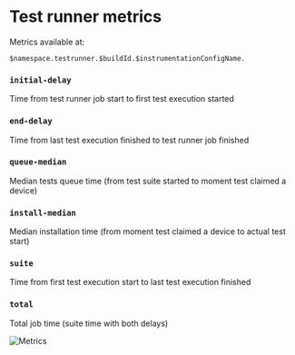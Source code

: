 # Test runner metrics

Metrics available at:

`$namespace.testrunner.$buildId.$instrumentationConfigName.`

### `initial-delay`

Time from test runner job start to first test execution started

### `end-delay`

Time from last test execution finished to test runner job finished

### `queue-median`

Median tests queue time (from test suite started to moment test claimed a device)

### `install-median`

Median installation time (from moment test claimed a device to actual test start)

### `suite`

Time from first test execution start to last test execution finished

### `total`

Total job time (suite time with both delays)

![Metrics](https://user-images.githubusercontent.com/1105133/105228737-fb467f00-5b73-11eb-801a-da494182f431.png)
